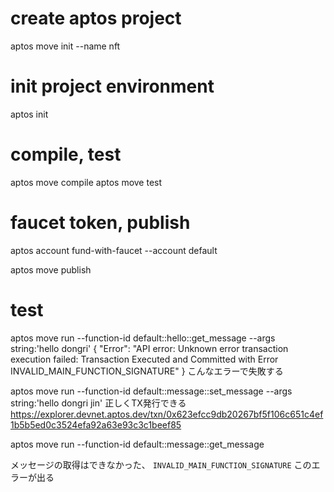 # create aptos project
aptos move init --name nft

# init project environment
aptos init

# compile, test
aptos move compile
aptos move test

# faucet token, publish
aptos account fund-with-faucet --account default

aptos move publish

# test
<!-- aprots move run --function-id 0x1::HelloWorld::say_hello --signers 0x5617bc195f6401d527878da3bda835cf644e38f2aa0e710a7ec5f23015cb4591 -->
aptos move run --function-id default::hello::get_message --args string:'hello dongri'
{
  "Error": "API error: Unknown error transaction execution failed: Transaction Executed and Committed with Error INVALID_MAIN_FUNCTION_SIGNATURE"
}
こんなエラーで失敗する


aptos move run --function-id default::message::set_message --args string:'hello dongri jin'
正しくTX発行できる
https://explorer.devnet.aptos.dev/txn/0x623efcc9db20267bf5f106c651c4ef1b5b5ed0c3524efa92a63e93c3c1beef85

aptos move run --function-id default::message::get_message

メッセージの取得はできなかった、 `INVALID_MAIN_FUNCTION_SIGNATURE` このエラーが出る


